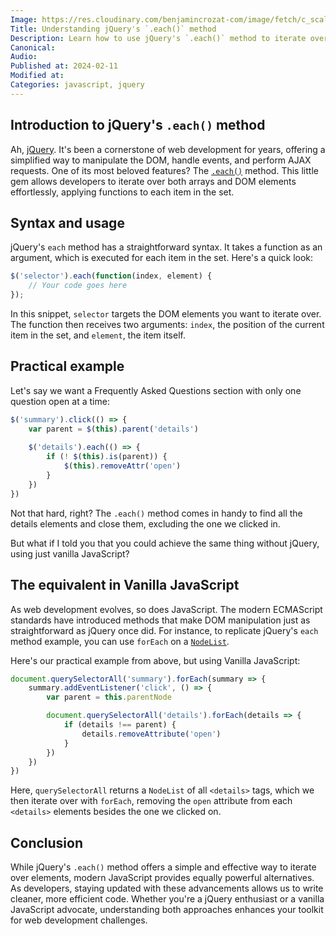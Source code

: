 ```yaml
---
Image: https://res.cloudinary.com/benjamincrozat-com/image/fetch/c_scale,f_webp,q_auto,w_1200/https://github.com/benjamincrozat/content/assets/3613731/71b3175d-790d-4206-988c-c80a7c79ed8b
Title: Understanding jQuery's `.each()` method
Description: Learn how to use jQuery's `.each()` method to iterate over DOM elements and arrays, and discover a modern vanilla JavaScript alternative.
Canonical: 
Audio:
Published at: 2024-02-11
Modified at:
Categories: javascript, jquery
---
```


## Introduction to jQuery's `.each()` method

Ah, [jQuery](https://jquery.com). It's been a cornerstone of web development for years, offering a simplified way to manipulate the DOM, handle events, and perform AJAX requests. One of its most beloved features? The [`.each()`](https://api.jquery.com/each/) method. This little gem allows developers to iterate over both arrays and DOM elements effortlessly, applying functions to each item in the set.

## Syntax and usage

jQuery's `each` method has a straightforward syntax. It takes a function as an argument, which is executed for each item in the set. Here's a quick look:

```js
$('selector').each(function(index, element) {
    // Your code goes here
});
```

In this snippet, `selector` targets the DOM elements you want to iterate over. The function then receives two arguments: `index`, the position of the current item in the set, and `element`, the item itself.

## Practical example

Let's say we want a Frequently Asked Questions section with only one question open at a time:

```js
$('summary').click(() => {
    var parent = $(this).parent('details')
  
    $('details').each(() => {
        if (! $(this).is(parent)) {
            $(this).removeAttr('open')
        }
    })
})
```

Not that hard, right? The `.each()` method comes in handy to find all the details elements and close them, excluding the one we clicked in.

But what if I told you that you could achieve the same thing without jQuery, using just vanilla JavaScript?

## The equivalent in Vanilla JavaScript

As web development evolves, so does JavaScript. The modern ECMAScript standards have introduced methods that make DOM manipulation just as straightforward as jQuery once did. For instance, to replicate jQuery's `each` method example, you can use `forEach` on a [`NodeList`](https://developer.mozilla.org/en-US/docs/Web/API/NodeList).

Here's our practical example from above, but using Vanilla JavaScript:

```js
document.querySelectorAll('summary').forEach(summary => {
    summary.addEventListener('click', () => {
        var parent = this.parentNode

        document.querySelectorAll('details').forEach(details => {
            if (details !== parent) {
                details.removeAttribute('open')
            }
        })
    })
})
```

Here, `querySelectorAll` returns a `NodeList` of all `<details>` tags, which we then iterate over with `forEach`, removing the `open` attribute from each `<details>` elements besides the one we clicked on.

## Conclusion

While jQuery's `.each()` method offers a simple and effective way to iterate over elements, modern JavaScript provides equally powerful alternatives. As developers, staying updated with these advancements allows us to write cleaner, more efficient code. Whether you're a jQuery enthusiast or a vanilla JavaScript advocate, understanding both approaches enhances your toolkit for web development challenges.
